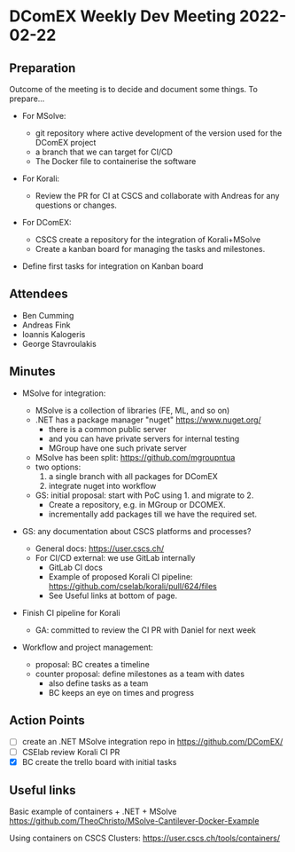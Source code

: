 # DComEX Weekly Dev Meeting 2022-02-22

## Preparation

Outcome of the meeting is to decide and document some things. To prepare...

* For MSolve:
    * git repository where active development of the version used for the DComEX project
    * a branch that we can target for CI/CD
    * The Docker file to containerise the software

* For Korali:
    * Review the PR for CI at CSCS and collaborate with Andreas for any questions or changes.

* For DComEX:
    * CSCS create a repository for the integration of Korali+MSolve
    * Create a kanban board for managing the tasks and milestones.

* Define first tasks for integration on Kanban board

## Attendees

* Ben Cumming
* Andreas Fink
* Ioannis Kalogeris
* George Stavroulakis

## Minutes

* MSolve for integration:
    * MSolve is a collection of libraries (FE, ML, and so on)
    * .NET has a package manager "nuget" https://www.nuget.org/
        * there is a common public server
        * and you can have private servers for internal testing
        * MGroup have one such private server
    * MSolve has been split: https://github.com/mgroupntua
    * two options:
        1. a single branch with all packages for DComEX
        2. integrate nuget into workflow
    * GS: initial proposal: start with PoC using 1. and migrate to 2.
        * Create a repository, e.g. in MGroup or DCOMEX.
        * incrementally add packages till we have the required set.

* GS: any documentation about CSCS platforms and processes?
    * General docs: https://user.cscs.ch/
    * For CI/CD external: we use GitLab internally
        * GitLab CI docs
        * Example of proposed Korali CI pipeline: https://github.com/cselab/korali/pull/624/files
        * See Useful links at bottom of page.

* Finish CI pipeline for Korali
    * GA: committed to review the CI PR with Daniel for next week

* Workflow and project management:
    * proposal: BC creates a timeline
    * counter proposal: define milestones as a team with dates
        * also define tasks as a team
        * BC keeps an eye on times and progress

## Action Points

- [ ] create an .NET MSolve integration repo in https://github.com/DComEX/
- [ ] CSElab review Korali CI PR
- [x] BC create the trello board with initial tasks

## Useful links

Basic example of containers + .NET + MSolve
https://github.com/TheoChristo/MSolve-Cantilever-Docker-Example

Using containers on CSCS Clusters:
https://user.cscs.ch/tools/containers/
